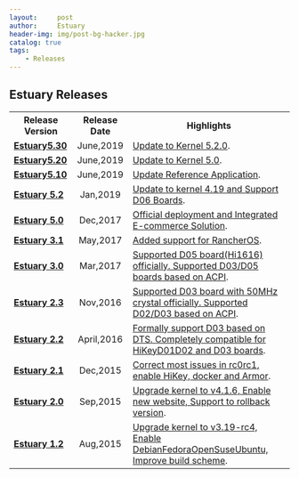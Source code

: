 ```yaml
---
layout:     post
author:     Estuary
header-img: img/post-bg-hacker.jpg
catalog: true
tags:
    - Releases
---
```


<h2>Estuary Releases</h2>
<table>

<tr>
<th scope="row">Release Version</th>
<th style="text-align: center;">Release Date</th>
<th style="text-align: center;">Highlights</th>
</tr>


<tr>
<td style="text-align: left;"><strong><span id="Estuary_5.30_is_released"><span id="Estuary_5.30_is_released"><a href="https://github.com/open-estuary/open-estuary.github.io/blob/master/Release/2019-9-Estuary%20v5.30.md">Estuary5.30</a></span></span></strong><strong><span id="Estuary_5.30_is_released">
</span></strong></td>
<td style="text-align: center;">June,2019</td>
<td><a href="https://github.com/open-estuary/open-estuary.github.io/blob/master/Release/2019-9-Estuary%20v5.30.md">Update to Kernel 5.2.0</a>.</td>
</tr>
<tr>
<tr>
<td style="text-align: left;"><strong><span id="Estuary_5.20_is_released"><span id="Estuary_5.20_is_released"><a href="https://github.com/open-estuary/open-estuary.github.io/blob/master/Release/2019-7-Estuary%20v5.20.md">Estuary5.20</a></span></span></strong><strong><span id="Estuary_5.20_is_released">
</span></strong></td>
<td style="text-align: center;">June,2019</td>
<td><a href="https://github.com/open-estuary/open-estuary.github.io/blob/master/Release/2019-7-Estuary%20v5.20.md">Update to Kernel 5.0</a>.</td>
</tr>
<tr>
<td style="text-align: left;"><strong><span id="Estuary_5.10_is_released"><span id="Estuary_5.10_is_released"><a href="https://github.com/open-estuary/open-estuary.github.io/blob/master/Release/2019-6-Estuaty%20v5.10.md">Estuary5.10</a></span></span></strong><strong><span id="Estuary_5.10_is_released">
</span></strong></td>
<td style="text-align: center;">June,2019</td>
<td><a href="https://github.com/open-estuary/open-estuary.github.io/blob/master/Release/2019-6-Estuaty%20v5.10.md">Update Reference Application</a>.</td>
</tr>
<tr>
<td style="text-align: left;"><strong><span id="Estuary_5.2_is_released"><span id="Estuary_5.2_is_released"><a href="https://github.com/open-estuary/open-estuary.github.io/blob/master/Release/2019-1-Estuaty%20v5.2.md">Estuary 5.2 </a></span></span></strong><strong><span id="Estuary_5.2_is_released">
</span></strong></td>
<td style="text-align: center;">Jan,2019</td>
<td><a href="https://github.com/open-estuary/open-estuary.github.io/blob/master/Release/2019-1-Estuaty%20v5.2.md">Update to kernel 4.19 and Support D06 Boards</a>.</td>
</tr>
<tr>
<td style="text-align: left;"><strong><span id="Estuary_5.0_is_released"><span id="Estuary_5.0_is_released"><a href="https://github.com/open-estuary/open-estuary.github.io/blob/master/Release/2017-12Estuary%205.0.md">Estuary 5.0 </a></span></span></strong><strong><span id="Estuary_5.0_is_released">
</span></strong></td>
<td style="text-align: center;">Dec,2017</td>
<td><a href="https://github.com/open-estuary/open-estuary.github.io/blob/master/Release/2017-12Estuary%205.0.md">Official deployment and Integrated E-commerce Solution</a>.</td>
</tr>
<tr>
<td style="text-align: left;"><strong><span id="Estuary_3.1_is_released"><span id="Estuary_3.1_is_released"><a href="https://github.com/open-estuary/open-estuary.github.io/blob/master/Release/2017-05-Estuary%20v3.1.md">Estuary 3.1 </a></span></span></strong><strong><span id="Estuary_3.1_is_released">
</span></strong></td>
<td style="text-align: center;">May,2017</td>
<td><a href="https://github.com/open-estuary/open-estuary.github.io/blob/master/Release/2017-05-Estuary%20v3.1.md">Added support for RancherOS</a>.</td>
</tr>
<tr>
<td style="text-align: left;"><strong><span id="Estuary_3.0_is_released"><span id="Estuary_3.0_is_released"><a href="https://github.com/open-estuary/open-estuary.github.io/blob/master/Release/2017-03-Estuary%20v3.0.md">Estuary 3.0 </a></span></span></strong><strong><span id="Estuary_3.0_is_released">
</span></strong></td>
<td style="text-align: center;">Mar,2017</td>
<td><a href="https://github.com/open-estuary/open-estuary.github.io/blob/master/Release/2017-03-Estuary%20v3.0.md">Supported D05 board(Hi1616) officially. Supported D03/D05 boards based on ACPI</a>.</td>
</tr>
<tr>
<td style="text-align: left;"><strong><span id="Estuary_23_is_released"><a href="https://github.com/open-estuary/open-estuary.github.io/blob/master/Release/2016-11-Estuary%20v2.3.md">Estuary 2.3 </a></span></strong></td>
<td style="text-align: center;">Nov,2016</td>
<td><a href="https://github.com/open-estuary/open-estuary.github.io/blob/master/Release/2016-11-Estuary%20v2.3.md">Supported D03 board with 50MHz crystal officially. Supported D02/D03 based on ACPI</a>.</td>
</tr>
<tr>
<td style="text-align: left;"><strong><span id="Estuary_22_is_released"><a href="https://github.com/open-estuary/open-estuary.github.io/blob/master/Release/2016-04-Estuary%20v2.2.md">Estuary 2.2 </a></span></strong></td>
<td style="text-align: center;">April,2016</td>
<td><a href="https://github.com/open-estuary/open-estuary.github.io/blob/master/Release/2016-04-Estuary%20v2.2.md">Formally support D03 based on DTS. Completely compatible for HiKeyD01D02 and D03 boards</a>.</td>
</tr>
<tr>
<td style="text-align: left;"><strong><span id="Estuary_21_is_released"><a href="https://github.com/open-estuary/open-estuary.github.io/blob/master/Release/2015-12-Estuaty%20v2.1.md">Estuary 2.1 </a></span></strong></td>
<td style="text-align: center;">Dec,2015</td>
<td><a href="https://github.com/open-estuary/open-estuary.github.io/blob/master/Release/2015-12-Estuaty%20v2.1.md">Correct most issues in rc0rc1, enable HiKey, docker and Armor</a>.</td>
</tr>
<tr>
<td style="text-align: left;"><strong><span id="Estuary_20_is_released"><a href="https://github.com/open-estuary/open-estuary.github.io/blob/master/Release/2015-09-Estuary%20v2.0.md">Estuary 2.0 </a></span></strong></td>
<td style="text-align: center;">Sep,2015</td>
<td><a href="https://github.com/open-estuary/open-estuary.github.io/blob/master/Release/2015-09-Estuary%20v2.0.md">Upgrade kernel to v4.1.6, Enable new website, Support to rollback version</a>.</td>
</tr>
<tr>
<td style="text-align: left;"><strong><span id="Estuary_12_is_released"><a href="https://github.com/open-estuary/open-estuary.github.io/blob/master/Release/2015-08-Estuary%20v1.2.md">Estuary 1.2 </a></span></strong></td>
<td style="text-align: center;">Aug,2015</td>
<td><a href="https://github.com/open-estuary/open-estuary.github.io/blob/master/Release/2015-08-Estuary%20v1.2.md">Upgrade kernel to v3.19-rc4, Enable DebianFedoraOpenSuseUbuntu, Improve build scheme</a>.</td>
</tr>

